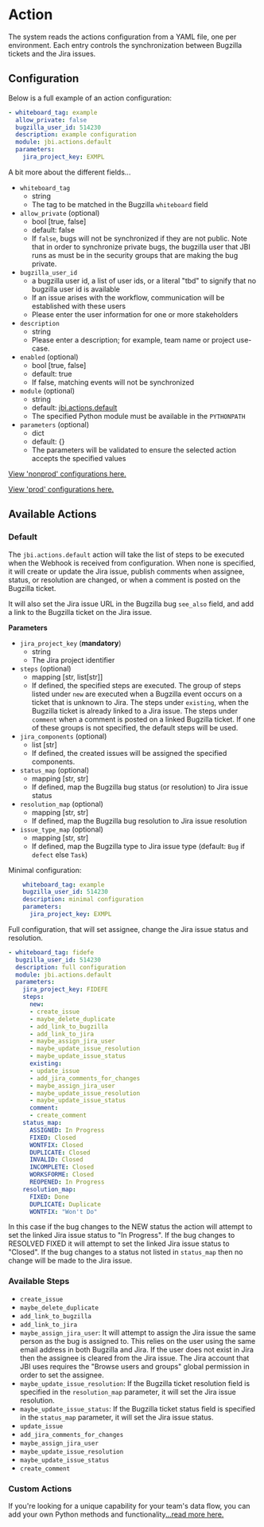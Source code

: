 # Action
The system reads the actions configuration from a YAML file, one per environment. Each entry controls the synchronization between Bugzilla tickets and the Jira issues.

## Configuration

Below is a full example of an action configuration:
```yaml
- whiteboard_tag: example
  allow_private: false
  bugzilla_user_id: 514230
  description: example configuration
  module: jbi.actions.default
  parameters:
    jira_project_key: EXMPL
```

A bit more about the different fields...
- `whiteboard_tag`
    - string
    - The tag to be matched in the Bugzilla `whiteboard` field
- `allow_private` (optional)
    - bool [true, false]
    - default: false
    - If `false`, bugs will not be synchronized if they are not public. Note that in order to synchronize private bugs,
     the bugzilla user that JBI runs as must be in the security groups that are making the bug private.
- `bugzilla_user_id`
    - a bugzilla user id, a list of user ids, or a literal "tbd" to signify that no bugzilla user id is available
    - If an issue arises with the workflow, communication will be established with these users
    - Please enter the user information for one or more stakeholders
- `description`
    - string
    - Please enter a description; for example, team name or project use-case.
- `enabled` (optional)
    - bool [true, false]
    - default: true
    - If false, matching events will not be synchronized
- `module` (optional)
    - string
    - default: [jbi.actions.default](jbi/actions/default.py)
    - The specified Python module must be available in the `PYTHONPATH`
- `parameters` (optional)
    - dict
    - default: {}
    - The parameters will be validated to ensure the selected action accepts the specified values


[View 'nonprod'  configurations here.](../config/config.nonprod.yaml)

[View 'prod' configurations here.](../config/config.prod.yaml)


## Available Actions

### Default
The `jbi.actions.default` action will take the list of steps to be executed when
the Webhook is received from configuration.
When none is specified, it will create or update the Jira issue, publish comments when
assignee, status, or resolution are changed, or when a comment is posted on the Bugzilla ticket.

It will also set the Jira issue URL in the Bugzilla bug `see_also` field, and add a link
to the Bugzilla ticket on the Jira issue.

**Parameters**

- `jira_project_key` (**mandatory**)
    - string
    - The Jira project identifier
- `steps` (optional)
    - mapping [str, list[str]]
    - If defined, the specified steps are executed. The group of steps listed under `new` are executed when a Bugzilla event occurs on a ticket that is unknown to Jira. The steps under `existing`, when the Bugzilla ticket is already linked to a Jira issue. The steps under `comment` when a comment is posted on a linked Bugzilla ticket.
    If one of these groups is not specified, the default steps will be used.
- `jira_components` (optional)
   - list [str]
   - If defined, the created issues will be assigned the specified components.
- `status_map` (optional)
    - mapping [str, str]
    - If defined, map the Bugzilla bug status (or resolution) to Jira issue status
- `resolution_map` (optional)
    - mapping [str, str]
    - If defined, map the Bugzilla bug resolution to Jira issue resolution
- `issue_type_map` (optional)
    - mapping [str, str]
    - If defined, map the Bugzilla type to Jira issue type (default: ``Bug`` if ``defect`` else ``Task``)

Minimal configuration:
```yaml
    whiteboard_tag: example
    bugzilla_user_id: 514230
    description: minimal configuration
    parameters:
      jira_project_key: EXMPL
```

Full configuration, that will set assignee, change the Jira issue status and resolution.

```yaml
- whiteboard_tag: fidefe
  bugzilla_user_id: 514230
  description: full configuration
  module: jbi.actions.default
  parameters:
    jira_project_key: FIDEFE
    steps:
      new:
      - create_issue
      - maybe_delete_duplicate
      - add_link_to_bugzilla
      - add_link_to_jira
      - maybe_assign_jira_user
      - maybe_update_issue_resolution
      - maybe_update_issue_status
      existing:
      - update_issue
      - add_jira_comments_for_changes
      - maybe_assign_jira_user
      - maybe_update_issue_resolution
      - maybe_update_issue_status
      comment:
      - create_comment
    status_map:
      ASSIGNED: In Progress
      FIXED: Closed
      WONTFIX: Closed
      DUPLICATE: Closed
      INVALID: Closed
      INCOMPLETE: Closed
      WORKSFORME: Closed
      REOPENED: In Progress
    resolution_map:
      FIXED: Done
      DUPLICATE: Duplicate
      WONTFIX: "Won't Do"
```

In this case if the bug changes to the NEW status the action will attempt to set the linked Jira
issue status to "In Progress". If the bug changes to RESOLVED FIXED it will attempt to set the
linked Jira issue status to "Closed". If the bug changes to a status not listed in `status_map` then no change will be made to the Jira issue.

### Available Steps

- `create_issue`
- `maybe_delete_duplicate`
- `add_link_to_bugzilla`
- `add_link_to_jira`
- `maybe_assign_jira_user`:
  It will attempt to assign the Jira issue the same person as the bug is assigned to. This relies on
  the user using the same email address in both Bugzilla and Jira. If the user does not exist in Jira
  then the assignee is cleared from the Jira issue. The Jira account that JBI uses requires the "Browse
  users and groups" global permission in order to set the assignee.
- `maybe_update_issue_resolution`:
  If the Bugzilla ticket resolution field is specified in the `resolution_map` parameter, it will set the
  Jira issue resolution.
- `maybe_update_issue_status`:
  If the Bugzilla ticket status field is specified in the `status_map` parameter, it will set the
  Jira issue status.
- `update_issue`
- `add_jira_comments_for_changes`
- `maybe_assign_jira_user`
- `maybe_update_issue_resolution`
- `maybe_update_issue_status`
- `create_comment`

### Custom Actions

If you're looking for a unique capability for your team's data flow, you can add your own Python methods and functionality[...read more here.](../jbi/actions/README.md)
